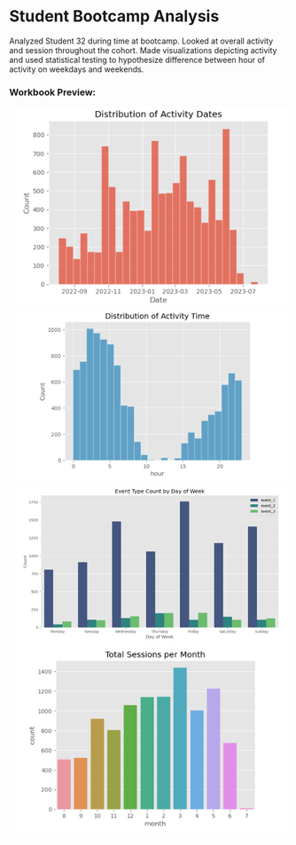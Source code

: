 # Student Bootcamp Analysis
Analyzed Student 32 during time at bootcamp. Looked at overall activity and session throughout the cohort. Made visualizations depicting activity and used statistical testing to hypothesize difference between hour of activity on weekdays and weekends. 

### Workbook Preview: <br>
![Distribution of Activity Dates](https://github.com/L-michelle/Projects/blob/main/Student%20Bootcamp%20Analysis/images/Distribution%20of%20Activity%20Dates.png)
![Activity times](https://github.com/L-michelle/Projects/blob/main/Student%20Bootcamp%20Analysis/images/Distribution%20of%20activity%20time.png)
![Event Type by week](https://github.com/L-michelle/Projects/blob/main/Student%20Bootcamp%20Analysis/images/Event%20Type%20by%20Week.png)
![Total Sessions per Month](https://github.com/L-michelle/Projects/blob/main/Student%20Bootcamp%20Analysis/images/Total%20Sessions%20Per%20Month.png)